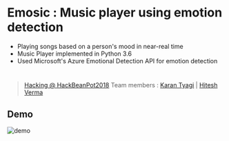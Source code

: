 # Emosic : Music player using emotion detection

* Playing songs based on a person's mood in near-real time
* Music Player implemented in Python 3.6
* Used Microsoft's Azure Emotional Detection API for emotion detection

#
>  [Hacking @ HackBeanPot2018](https://hackbeanpot.com/)
>  Team members : [Karan Tyagi](https://github.com/KaranTyagi/) | [Hitesh Verma](https://hackbeanpot.com/) 

## Demo

![demo](https://user-images.githubusercontent.com/24850323/36073460-ec17a9ec-0efe-11e8-87fa-74e0b761c397.jpg)
